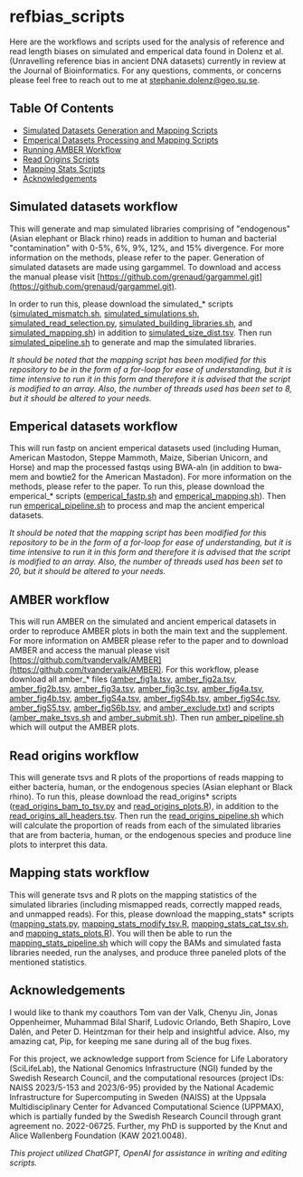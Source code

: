 # refbias_scripts
Here are the workflows and scripts used for the analysis of reference and read length biases on simulated and emperical data found in Dolenz et al. (Unravelling reference bias in ancient DNA datasets) currently in review at the Journal of Bioinformatics. For any questions, comments, or concerns please feel free to reach out to me at stephanie.dolenz@geo.su.se. 


## Table Of Contents

* [Simulated Datasets Generation and Mapping Scripts](#simulated-datasets-workflow)
* [Emperical Datasets Processing and Mapping Scripts](#emperical-datasets-workflow)
* [Running AMBER Workflow](#amber-workflow)
* [Read Origins Scripts](#read-origins-workflow)
* [Mapping Stats Scripts](#mapping-stats-workflow)
* [Acknowledgements](#acknowledgements)


## Simulated datasets workflow
This will generate and map simulated libraries comprising of "endogenous" (Asian elephant or Black rhino) reads in addition to human and bacterial "contamination" with 0-5%, 6%, 9%, 12%, and 15% divergence. For more information on the methods, please refer to the paper. Generation of simulated datasets are made using gargammel. To download and access the manual please visit [https://github.com/grenaud/gargammel.git](https://github.com/grenaud/gargammel.git). 

In order to run this, please download the simulated_* scripts ([simulated_mismatch.sh](simulated_mismatch.sh), [simulated_simulations.sh](simulated_simulations.sh), [simulated_read_selection.py](simulated_read_selection.py), [simulated_building_libraries.sh](simulated_building_libraries.sh), and [simulated_mapping.sh](simulated_mapping.sh)) in addition to [simulated_size_dist.tsv](simulated_size_dist.tsv). Then run [simulated_pipeline.sh](simulated_pipeline.sh) to generate and map the simulated libraries. 

*It should be noted that the mapping script has been modified for this repository to be in the form of a for-loop for ease of understanding, but it is time intensive to run it in this form and therefore it is advised that the script is modified to an array. Also, the number of threads used has been set to 8, but it should be altered to your needs.*

## Emperical datasets workflow
This will run fastp on ancient emperical datasets used (including Human, American Mastodon, Steppe Mammoth, Maize, Siberian Unicorn, and Horse) and map the processed fastqs using BWA-aln (in addition to bwa-mem and bowtie2 for the American Mastadon). For more information on the methods, please refer to the paper. To run this, please download the emperical_* scripts ([emperical_fastp.sh](emperical_fastp.sh) and [emperical_mapping.sh](emperical_mapping.sh)). Then run [emperical_pipeline.sh](emperical_pipeline.sh) to process and map the ancient emperical datasets. 

*It should be noted that the mapping script has been modified for this repository to be in the form of a for-loop for ease of understanding, but it is time intensive to run it in this form and therefore it is advised that the script is modified to an array. Also, the number of threads used has been set to 20, but it should be altered to your needs.*

## AMBER workflow
This will run AMBER on the simulated and ancient emperical datasets in order to reproduce AMBER plots in both the main text and the supplement. For more information on AMBER please refer to the paper and to download AMBER and access the manual please visit [https://github.com/tvandervalk/AMBER](https://github.com/tvandervalk/AMBER). For this workflow, please download all amber_* files ([amber_fig1a.tsv](amber_fig1a.tsv), [amber_fig2a.tsv](amber_fig1a.tsv), [amber_fig2b.tsv](amber_fig2b.tsv), [amber_fig3a.tsv](amber_fig3a.tsv), [amber_fig3c.tsv](amber_fig3c.tsv), [amber_fig4a.tsv](amber_fig4a.tsv), [amber_fig4b.tsv](amber_fig4b.tsv), [amber_figS4a.tsv](amber_figS4a.tsv), [amber_figS4b.tsv](amber_figS4b.tsv), [amber_figS4c.tsv](amber_figS4c.tsv), [amber_figS5.tsv](amber_figS5.tsv), [amber_figS6b.tsv](amber_figS6b.tsv), and [amber_exclude.txt](amber_exclude.txt)) and scripts ([amber_make_tsvs.sh](amber_make_tsvs.sh) and [amber_submit.sh](amber_submit.sh)). Then run [amber_pipeline.sh](amber_pipeline.sh) which will output the AMBER plots.

## Read origins workflow
This will generate tsvs and R plots of the proportions of reads mapping to either bacteria, human, or the endogenous species (Asian elephant or Black rhino). To run this, please download the read_origins* scripts ([read_origins_bam_to_tsv.py](read_origins_bam_to_tsv.py) and [read_origins_plots.R](read_origins_plots.R)), in addition to the [read_origins_all_headers.tsv](read_origins_all_headers.tsv). Then run the [read_origins_pipeline.sh](read_origins_pipeline.sh) which will calculate the proportion of reads from each of the simulated libraries that are from bacteria, human, or the endogenous species and produce line plots to interpret this data. 

## Mapping stats workflow
This will generate tsvs and R plots on the mapping statistics of the simulated libraries (including mismapped reads, correctly mapped reads, and unmapped reads). For this, please download the mapping_stats* scripts ([mapping_stats.py](mapping_stats.py), [mapping_stats_modify_tsv.R](mapping_stats_modify_tsv.R), [mapping_stats_cat_tsv.sh](mapping_stats_cat_tsv.sh), and [mapping_stats_plots.R](mapping_stats_plots.R)). You will then be able to run the [mapping_stats_pipeline.sh](mapping_stats_pipeline.sh) which will copy the BAMs and simulated fasta libraries needed, run the analyses, and produce three paneled plots of the mentioned statistics. 

## Acknowledgements
I would like to thank my coauthors Tom van der Valk, Chenyu Jin, Jonas Oppenheimer, Muhammad Bilal Sharif, Ludovic Orlando, Beth Shapiro, Love Dalén, and Peter D. Heintzman for their help and insightful advice. Also, my amazing cat, Pip, for keeping me sane during all of the bug fixes. 

For this project, we acknowledge support from Science for Life Laboratory (SciLifeLab), the National Genomics Infrastructure (NGI) funded by the Swedish Research Council, and the computational resources (project IDs: NAISS 2023/5-153 and 2023/6-95) provided by the National Academic Infrastructure for Supercomputing in Sweden (NAISS) at the Uppsala Multidisciplinary Center for Advanced Computational Science (UPPMAX), which is partially funded by the Swedish Research Council through grant agreement no. 2022-06725. Further, my PhD is supported by the Knut and Alice Wallenberg Foundation (KAW 2021.0048). 


*This project utilized ChatGPT, OpenAI for assistance in writing and editing scripts.*
